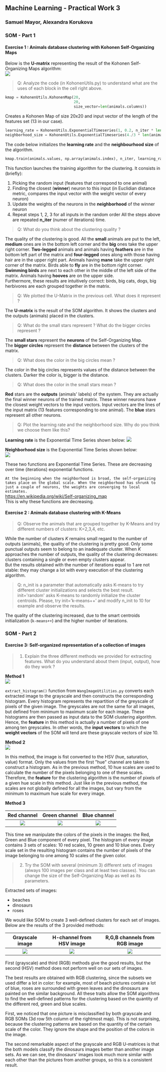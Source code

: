## Machine Learning - Practical Work 3
### Samuel Mayor, Alexandra Korukova

### SOM - Part 1  
#### Exercise 1 : Animals database clustering with Kohonen Self-Organizing Maps  

Below is the __U-matrix__ representing the result of the Kohonen Self-Organizing Maps algorithm:  
![](./img/U-matrix.png)


> Q: Analyze the code (in KohonenUtils.py) to understand what are the uses of each block in the cell right above.

```python
kmap = KohonenUtils.KohonenMap(20,
                               20,
                               size_vector=len(animals.columns))
```
Creates a Kohonen Map of size 20x20 and input vector of the length of the features set (13 in our case).

```python
learning_rate = KohonenUtils.ExponentialTimeseries(1, 0.2, n_iter * len(animals.index))
neighborhood_size = KohonenUtils.ExponentialTimeseries(4./3 * len(animals.index), 1, n_iter * len(animals.index))
```  
The code below initializes the __learning rate__ and the __neighbourhood size__ of the algorithm.  

```python
kmap.train(animals.values, np.array(animals.index), n_iter, learning_rate, neighborhood_size)
```  
This function launches the training algorithm for the clustering.
It consists in (briefly):
1. Picking the random input (features that correspond to one animal)
2. Finding the closest (__winner__) neuron to this input (in Euclidian distance metric, compares the input vector with the weight vector of every neuron)
3. Update the weights of the neurons in the __neighborhood__ of the winner neuron
4. Repeat steps 1, 2, 3 for all inputs in the random order
All the steps above are repeated __n_iter__ (numer of iterations) time.

> Q: What do you think about the clustering quality ?  

The quality of the clustering is good. All the __small__ animals are put to the left, __medium__ ones are in the bottom left corner and the __big__ ones take the upper right corner. __Two-legged__ animals and animals having __feathers__ are in the bottom left part of the matrix and __four-legged__ ones along with those having hair are in the upper right part. Animals having __mane__ take the upper right corner of the matrix. Birds able to __fly__ are in the bottom right corner. __Swimming birds__ are next to each other in the middle of the left side of the matrix. Animals having __hooves__ are on the upper side.  
Furthermore, these results are intuitively correct: birds, big cats, dogs, big herbivores are each grouped together in the matrix.

> Q: We plotted the U-Matrix in the previous cell. What does it represent ?  

The __U-matrix__ is the result of the SOM algorithm. It shows the clusters and the outputs (animals) placed in the clusters.  

> Q: What do the small stars represent ? What do the bigger circles represent ?  

The __small stars__ represent the __neurons__ of the Self-Organizing Map.  
The __bigger circles__ represent the __distance__ between the clusters of the matrix.

> Q: What does the color in the big circles mean ?  

The color in the big circles represents values of the distance between the clusters. Darker the color is, bigger is the distance.

> Q: What does the color in the small stars mean ?  

__Red__ stars are the __outputs__ (animals' labels) of the system. They are actually the final winner neurons of the trained matrix. These winner neurons have the closest weight vectors to the input vectors. Input vectors are the lines of the input matrix (13 features corresponding to one animal). The __blue__ stars represent all other neurons.   

> Q: Plot the learning rate and the neighborhood size. Why do you think we choose them like this?   

__Learning rate__ is the Exponential Time Series shown below:
![](./img/learning_rate.png)  

__Neighborhood size__ is the Exponential Time Series shown below:  
![](./img/neighborhood_size.png)  

These two functions are Exponential Time Series. These are decreasing over time (iterations) exponential functions.

`At the beginning when the neighborhood is broad, the self-organizing takes place on the global scale. When the neighborhood has shrunk to just a couple of neurons, the weights are converging to local estimates.`  
https://en.wikipedia.org/wiki/Self-organizing_map  
This is why these functions are decreasing.

#### Exercise 2 : Animals database clustering with K-Means  

> Q: Observe the animals that are grouped together by K-Means and try different numbers of clusters: K=2,3,4, etc.  

While the number of clusters *K* remains small regard to the number of outputs (animals), the quality of the clustering is pretty good. Only some punctual outputs seem to belong to an inadequate cluster.  When *K* approaches the number of outputs, the quality of the clustering decreases: clusters containing a single or even empty clusters appear.  
But the results obtained with the number of iterations equal to 1 are not stable: they may change a lot with every execution of the clustering algorithm.

> Q: n_init is a parameter that automatically asks K-means to try different cluster initializations and selects the best result. init='random' asks K-means to randomly initialize the cluster centroids. Please, try init=’k-means++’ and modify n_init to 10 for example and observe the results.  

The quality of the clustering increased, due to the smart centroids initialization (`k-means++`) and the higher number of iterations.  

### SOM - Part 2
#### Exercise 3: Self-organized representation of a collection of images  

> 1. Explain the three different methods we provided for extracting features. What do you understand about them (input, output), how do they work ?  

__Method 1__  
![](./img/grey.png)  

`extract_histogram()` function from `WangImageUtilities.py` converts each extracted image to the grayscale and then constructs the corresponding histogram. Every histogram represents the repartition of the greyscale of pixels of the given image. The greyscales are not the same for all images, but defined from minimum to maximum scale for each image. These histograms are then passed as input data to the SOM clustering algorithm. Hence, the __feature__ in this method is actually a number of pixels of one among ten greyscales. In other words, the __input vectors__ to which the __weight vectors__ of the SOM will tend are these grayscale vectors of size 10.  

__Method 2__  
![](./img/hue.png)  

In this method, the image is fist converted to the HSV (hue, saturation, value) format. Only the values from the first "hue" channel are taken to construct a histogram. As in the previous method, 10 hue scales are used to calculate the number of the pixels belonging to one of these scales. Therefore, the __feature__ for the clustering algorithm is the number of pixels of a given hue scale in this method. Just like in the previous method, the scales are not globally defined for all the images, but vary from the minimum to maximum hue scale for every image.

__Method 3__  

| Red channel | Green channel | Blue channel |  
|:-----------:|:-------------:|:------------:|  
| ![](./img/red_channel.png) | ![](./img/green_channel.png) | ![](./img/blue_channel.png) |

This time we manipulate the colors of the pixels in the images: the Red, Green and Blue component of every pixel. The histogram of every image contains 3 sets of scales: 10 red scales, 10 green and 10 blue ones. Every scale set in the resulting histogram  contains the number of pixels of the image belonging to one among 10 scales of the given color.

> 2. Try the SOM with several (minimum 3) different sets of images (always 100 images per class and at least two classes). You can change the size of the Self-Organizing Map as well as its parameters.  

Extracted sets of images:
* beaches  
* dinosaurs  
* roses

We would like SOM to create 3 well-defined clusters for each set of images.  
Below are the results of the 3 provided methods:  

| Grayscale image | H-channel from HSV image | R,G,B channels from RGB image |  
|:---------------:|:------------------------:|:-----------------------------:|  
| ![](./img/custom_method1.png) | ![](./img/custom_method2.png) | ![](./img/custom_method3.png) |  

First (grayscale) and third (RGB) methods give the good results, but the second (HSV) method does not perform well on our sets of images.  

The best results are obtained with RGB clustering, since the subsets we used differ a lot in color: for example, most of beach pictures contain a lot of blue, roses are surrounded with green leaves and the dinosaurs are painted on the similar background. All these traits allow the SOM algorithms to find the well-defined patterns for the clustering based on the quantity of the different red, green and blue scales.  

First, we noticed that one picture is misclassified by both grayscale and RGB SOMs (3d row 5th column of the rightmost map). This is not surprising, because the clustering patterns are based on the quantity of the certain scale of the color. They ignore the shape and the position of the colors in the image.  

The second remarkable aspect of the grayscale and RGB U-matrices is that the both models classify the dinosaurs images better than another image sets. As we can see, the dinosaurs' images look much more similar with each other than the pictures from another groups, so this is a consistent result.
